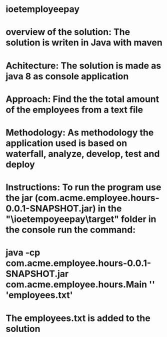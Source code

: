 # ioetemployeepay
# overview of the solution: The solution is writen in Java with maven
# Achitecture: The solution is made as java 8 as console application
# Approach: Find the the total amount of the employees from a text file
# Methodology: As methodology the application used is based on waterfall, analyze, develop, test and deploy
# Instructions: To run the program use the jar (com.acme.employee.hours-0.0.1-SNAPSHOT.jar) in the "\ioetempoyeepay\target\" folder in the console run the command:
# java -cp com.acme.employee.hours-0.0.1-SNAPSHOT.jar com.acme.employee.hours.Main '' 'employees.txt'
# The employees.txt is added to the solution
